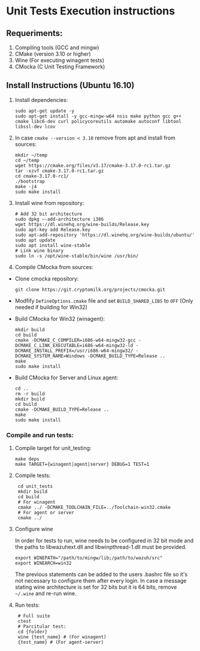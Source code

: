 # Unit Tests Execution instructions

## Requeriments:
1. Compiling tools (GCC and mingw)
2. CMake (version 3.10 or higher)
3. Wine (For executing winagent tests)
4. CMocka (C Unit Testing Framework)


## Install Instructions (Ubuntu 16.10)

1. Install dependencies:
    ```
    sudo apt-get update -y
    sudo apt-get install -y gcc-mingw-w64 nsis make python gcc g++ cmake libc6-dev curl policycoreutils automake autoconf libtool libssl-dev lcov
    ```

2. In case `cmake --version < 3.10` remove from apt and install from sources:
    ```
    mkdir ~/temp
    cd ~/temp
    wget https://cmake.org/files/v3.17/cmake-3.17.0-rc1.tar.gz
    tar -xzvf cmake-3.17.0-rc1.tar.gz
    cd cmake-3.17.0-rc1/
    ./bootstrap
    make -j4
    sudo make install
    ```

3. Install wine from repository:
    ```
    # Add 32 bit architecture
    sudo dpkg –-add-architecture i386
    wget https://dl.winehq.org/wine-builds/Release.key
    sudo apt-key add Release.key
    sudo apt-add-repository 'https://dl.winehq.org/wine-builds/ubuntu/'
    sudo apt update
    sudo apt install wine-stable
    # Link wine binary
    sudo ln -s /opt/wine-stable/bin/wine /usr/bin/
    ```

4. Compile CMocka from sources:
- Clone cmocka repository:
    ```
    git clone https://git.cryptomilk.org/projects/cmocka.git
    ```
- Modfify `DefineOptions.cmake` file and set `BUILD_SHARED_LIBS` to `OFF` (Only needed if building for Win32)
- Build CMocka for Win32 (winagent):

    ```
    mkdir build
    cd build
    cmake -DCMAKE_C_COMPILER=i686-w64-mingw32-gcc -DCMAKE_C_LINK_EXECUTABLE=i686-w64-mingw32-ld -DCMAKE_INSTALL_PREFIX=/usr/i686-w64-mingw32/ -DCMAKE_SYSTEM_NAME=Windows -DCMAKE_BUILD_TYPE=Release ..
    make
    sudo make install
    ```
- Build CMocka for Server and Linux agent:
    ```
    cd ..
    rm -r build
    mkdir build
    cd build
    cmake -DCMAKE_BUILD_TYPE=Release ..
    make
    sudo make install
    ```

### Compile and run tests:

1. Compile target for unit_testing:
    ```
    make deps
    make TARGET={winagent|agent|server} DEBUG=1 TEST=1
    ```

2. Compile tests:
   ```
    cd unit_tests
    mkdir build
    cd build
    # For winagent
    cmake ../ -DCMAKE_TOOLCHAIN_FILE=../Toolchain-win32.cmake
    # For agent or server
    cmake ../
   ```

3. Configure wine

    In order for tests to run, wine needs to be configured in 32 bit mode and the paths to libwazuhext.dll and libwinpthread-1.dll must be provided.
    ```
    export WINEPATH="/path/to/mingw/lib;/path/to/wazuh/src"
    export WINEARCH=win32
    ```
    The previous statements can be added to the users .bashrc file so it's not necessary to configure them after every login.
    In case a message stating wine architecture is set for 32 bits but it is 64 bits, remove `~/.wine` and re-run wine.

4. Run tests:
   ```
    # Full suite
    ctest
    # Parcitular test:
    cd {folder}
    wine {test_name} # (For winagent)
    {test_name} # (For agent-server)
   ```
